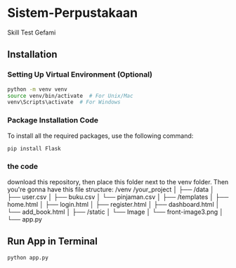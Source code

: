 # Sistem-Perpustakaan
Skill Test Gefami

## Installation

### Setting Up Virtual Environment (Optional)
```bash
python -m venv venv
source venv/bin/activate  # For Unix/Mac
venv\Scripts\activate  # For Windows
```

### Package Installation Code

To install all the required packages, use the following command:

```bash
pip install Flask
```
### the code

download this repository, then place this folder next to the venv folder. Then you're gonna have this file structure:
/venv
/your_project
│
├── /data
│   ├── user.csv
│   ├── buku.csv
│   └── pinjaman.csv
│
├── /templates
│   ├── home.html
│   ├── login.html
│   ├── register.html
│   ├── dashboard.html
│   └── add_book.html
│
├── /static
│   └── Image
│            └── front-image3.png
│
└── app.py

## Run App in Terminal
```pearl
python app.py
```
